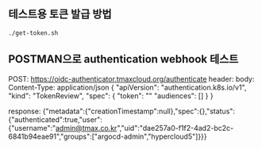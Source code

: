 ## 테스트용 토큰 발급 방법

```shell
./get-token.sh
```

## POSTMAN으로 authentication webhook 테스트 

POST: https://oidc-authenticator.tmaxcloud.org/authenticate
header: 
body: Content-Type: application/json
{
"apiVersion": "authentication.k8s.io/v1",
"kind": "TokenReview",
"spec": {
    "token": ""
    "audiences": []
    }
}

response:
{"metadata":{"creationTimestamp":null},"spec":{},"status":{"authenticated":true,"user":{"username":"admin@tmax.co.kr","uid":"dae257a0-f1f2-4ad2-bc2c-6841b94eae91","groups":["argocd-admin","hypercloud5"]}}}